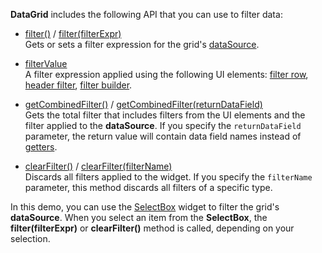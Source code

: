 **DataGrid** includes the following API that you can use to filter data:     

- [filter()](/Documentation/ApiReference/UI_Widgets/dxDataGrid/Methods/#filter) / [filter(filterExpr)](/Documentation/ApiReference/UI_Widgets/dxDataGrid/Methods/#filterfilterExpr)       
Gets or sets a filter expression for the grid's [dataSource](/Documentation/ApiReference/UI_Widgets/dxDataGrid/Configuration/#dataSource).

- [filterValue](/Documentation/ApiReference/UI_Widgets/dxDataGrid/Configuration/#filterValue)       
A filter expression applied using the following UI elements: [filter row](/Documentation/ApiReference/UI_Widgets/dxDataGrid/Configuration/filterRow/), [header filter](/Documentation/ApiReference/UI_Widgets/dxDataGrid/Configuration/headerFilter/), [filter builder](/Documentation/ApiReference/UI_Widgets/dxDataGrid/Configuration/#filterBuilder).

- [getCombinedFilter()](/Documentation/ApiReference/UI_Widgets/dxDataGrid/Methods/#getCombinedFilter) / [getCombinedFilter(returnDataField)](/Documentation/ApiReference/UI_Widgets/dxDataGrid/Methods/#getCombinedFilterreturnDataField)       
Gets the total filter that includes filters from the UI elements and the filter applied to the **dataSource**. If you specify the `returnDataField` parameter, the return value will contain data field names instead of [getters](/Documentation/Guide/Data_Binding/Data_Layer/#Getters_And_Setters).

- [clearFilter()](/Documentation/ApiReference/UI_Widgets/dxDataGrid/Methods/#clearFilter) / [clearFilter(filterName)](/Documentation/ApiReference/UI_Widgets/dxDataGrid/Methods/#clearFilterfilterName)       
Discards all filters applied to the widget. If you specify the `filterName` parameter, this method discards all filters of a specific type.

In this demo, you can use the [SelectBox](/Documentation/ApiReference/UI_Widgets/dxSelectBox/) widget to filter the grid's **dataSource**. When you select an item from the **SelectBox**, the **filter(filterExpr)** or **clearFilter()** method is called, depending on your selection.
